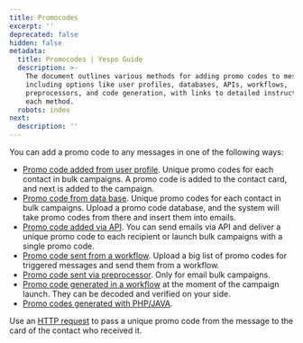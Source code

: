 ```yaml
---
title: Promocodes
excerpt: ''
deprecated: false
hidden: false
metadata:
  title: Promocodes | Yespo Guide
  description: >-
    The document outlines various methods for adding promo codes to messages,
    including options like user profiles, databases, APIs, workflows,
    preprocessors, and code generation, with links to detailed instructions for
    each method.
  robots: index
next:
  description: ''
---
```

You can add a promo code to any messages in one of the following ways:

* [Promo code added from user profile](https://docs.yespo.io/docs/promo-code-added-user-profile). Unique promo codes for each contact in bulk campaigns. A promo code is added to the contact card, and next is added to the campaign.
* [Promo code from data base](https://docs.yespo.io/docs/promo-code-data-base). Unique promo codes for each contact in bulk campaigns. Upload a promo code database, and the system will take promo codes from there and insert them into emails.
* [Promo code added via API](https://docs.yespo.io/docs/promo-code-added-api). You can send emails via API and deliver a unique promo code to each recipient or launch bulk campaigns with a single promo code.
* [Promo code sent from a workflow](https://docs.yespo.io/docs/promo-code-sent-workflow). Upload a big list of promo codes for triggered messages and send them from a workflow.
* [Promo code sent via preprocessor](https://docs.yespo.io/docs/promo-code-sent-preprocessor). Only for email bulk campaigns.
* [Promo code generated in a workflow](https://docs.yespo.io/docs/promo-code-generated-workflow) at the moment of the campaign launch. They can be decoded and verified on your side.
* [Promo codes generated  with PHP/JAVA](https://docs.yespo.io/docs/encoding-and-decoding-promo-codes).

Use an [HTTP request](https://docs.yespo.io/docs/passing-promo-codes-messages) to pass a unique promo code from the message to the card of the contact who received it.
